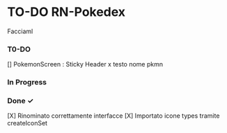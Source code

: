 # TO-DO RN-Pokedex

Facciaml

### T0-DO

[] PokemonScreen : Sticky Header x testo nome pkmn

### In Progress

### Done ✓

[X] Rinominato correttamente interfacce
[X] Importato icone types tramite createIconSet